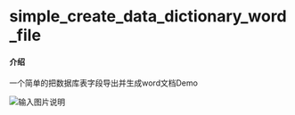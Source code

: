 # simple_create_data_dictionary_word_file

#### 介绍
一个简单的把数据库表字段导出并生成word文档Demo

![输入图片说明](https://images.gitee.com/uploads/images/2020/1109/103254_0f780be3_5081865.png "屏幕截图.png")